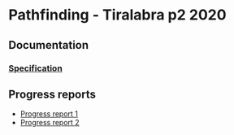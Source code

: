 # Pathfinding - Tiralabra p2 2020

## Documentation
### [Specification](https://github.com/Malpel/malpel-pathfinding/blob/main/Documentation/Specification.md)

## Progress reports
- [Progress report 1](https://github.com/Malpel/malpel-pathfinding/blob/main/Documentation/Progress_report_1.md)
- [Progress report 2](https://github.com/Malpel/malpel-pathfinding/blob/main/Documentation/Progress_report_2.md)
